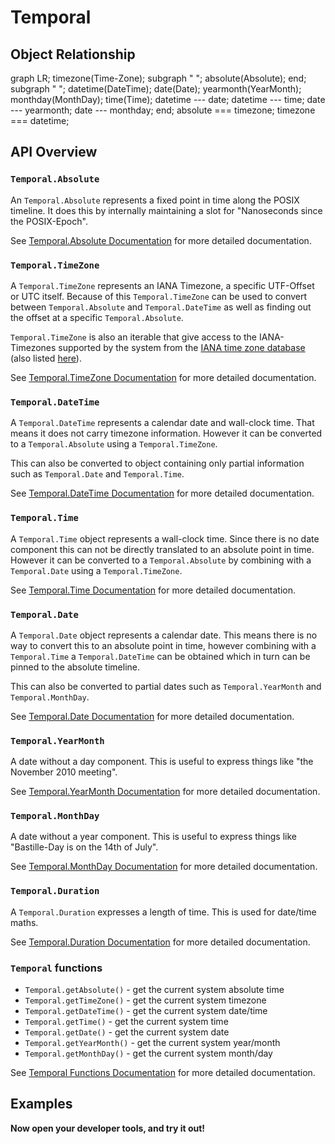 # Temporal

## Object Relationship

<div class="mermaid">
graph LR;
  timezone(Time-Zone);
  subgraph " ";
    absolute(Absolute);
  end;
  subgraph " ";
    datetime(DateTime);
      date(Date);
        yearmonth(YearMonth);
        monthday(MonthDay);
      time(Time);
    datetime --- date;
    datetime --- time;
    date --- yearmonth;
    date --- monthday;
  end;
  absolute === timezone;
  timezone === datetime;
</div>

## API Overview

### `Temporal.Absolute`

An `Temporal.Absolute` represents a fixed point in time along the POSIX timeline. It does this by internally maintaining a slot for "Nanoseconds since the POSIX-Epoch".

See [Temporal.Absolute Documentation](./absolute.md) for more detailed documentation.

### `Temporal.TimeZone`

A `Temporal.TimeZone` represents an IANA Timezone, a specific UTF-Offset or UTC itself. Because of this `Temporal.TimeZone` can be used to convert between `Temporal.Absolute` and `Temporal.DateTime` as well as finding out the offset at a specific `Temporal.Absolute`.

`Temporal.TimeZone` is also an iterable that give access to the IANA-Timezones supported by the system from the [IANA time zone database](https://www.iana.org/time-zones) (also listed [here](https://en.wikipedia.org/wiki/List_of_tz_database_time_zones)).

See [Temporal.TimeZone Documentation](./timezone.md) for more detailed documentation.

### `Temporal.DateTime`

A `Temporal.DateTime` represents a calendar date and wall-clock time. That means it does not carry timezone information. However it can be converted to a `Temporal.Absolute` using a `Temporal.TimeZone`.

This can also be converted to object containing only partial information such as `Temporal.Date` and `Temporal.Time`.

See [Temporal.DateTime Documentation](./datetime.md) for more detailed documentation.

### `Temporal.Time`

A `Temporal.Time` object represents a wall-clock time. Since there is no date component this can not be directly translated to an absolute point in time. However it can be converted to a `Temporal.Absolute` by combining with a `Temporal.Date` using a `Temporal.TimeZone`.

See [Temporal.Time Documentation](./time.md) for more detailed documentation.

### `Temporal.Date`

A `Temporal.Date` object represents a calendar date. This means there is no way to convert this to an absolute point in time, however combining with a `Temporal.Time` a `Temporal.DateTime` can be obtained which in turn can be pinned to the absolute timeline.

This can also be converted to partial dates such as `Temporal.YearMonth` and `Temporal.MonthDay`.

See [Temporal.Date Documentation](./date.md) for more detailed documentation.

### `Temporal.YearMonth`

A date without a day component. This is useful to express things like "the November 2010 meeting".

See [Temporal.YearMonth Documentation](./yearmonth.md) for more detailed documentation.

### `Temporal.MonthDay`

A date without a year component. This is useful to express things like "Bastille-Day is on the 14th of July".

See [Temporal.MonthDay Documentation](./monthday.md) for more detailed documentation.

### `Temporal.Duration`

A `Temporal.Duration` expresses a length of time. This is used for date/time maths.

See [Temporal.Duration Documentation](./duration.md) for more detailed documentation.

### `Temporal` functions

 * `Temporal.getAbsolute()` - get the current system absolute time
 * `Temporal.getTimeZone()` - get the current system timezone
 * `Temporal.getDateTime()` - get the current system date/time
 * `Temporal.getTime()` - get the current system time
 * `Temporal.getDate()` - get the current system date
 * `Temporal.getYearMonth()` - get the current system year/month
 * `Temporal.getMonthDay()` - get the current system month/day

See [Temporal Functions Documentation](./functions.md) for more detailed documentation.

## Examples

**Now open your developer tools, and try it out!**

<script type="application/javascript" src="./playground.js"></script>
<script type="application/javascript" src="./mermaid.js"></script>
<script>mermaid.initialize({startOnLoad:true, flowchart:{ useMaxWidth:false } });</script>
<style>.mermaid svg { height: 13em; }</style>
